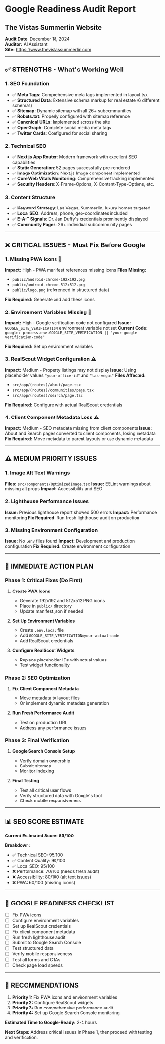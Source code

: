 # Google Readiness Audit Report
## The Vistas Summerlin Website

**Audit Date:** December 18, 2024  
**Auditor:** AI Assistant  
**Site:** https://www.thevistassummerlin.com

---

## ✅ **STRENGTHS - What's Working Well**

### 1. **SEO Foundation**
- ✅ **Meta Tags**: Comprehensive meta tags implemented in layout.tsx
- ✅ **Structured Data**: Extensive schema markup for real estate (6 different schemas)
- ✅ **Sitemap**: Dynamic sitemap with all 26+ subcommunities
- ✅ **Robots.txt**: Properly configured with sitemap reference
- ✅ **Canonical URLs**: Implemented across the site
- ✅ **OpenGraph**: Complete social media meta tags
- ✅ **Twitter Cards**: Configured for social sharing

### 2. **Technical SEO**
- ✅ **Next.js App Router**: Modern framework with excellent SEO capabilities
- ✅ **Static Generation**: 52 pages successfully pre-rendered
- ✅ **Image Optimization**: Next.js Image component implemented
- ✅ **Core Web Vitals Monitoring**: Comprehensive tracking implemented
- ✅ **Security Headers**: X-Frame-Options, X-Content-Type-Options, etc.

### 3. **Content Structure**
- ✅ **Keyword Strategy**: Las Vegas, Summerlin, luxury homes targeted
- ✅ **Local SEO**: Address, phone, geo-coordinates included
- ✅ **E-A-T Signals**: Dr. Jan Duffy's credentials prominently displayed
- ✅ **Community Pages**: 26+ individual subcommunity pages

---

## ❌ **CRITICAL ISSUES - Must Fix Before Google**

### 1. **Missing PWA Icons** 🚨
**Impact:** High - PWA manifest references missing icons
**Files Missing:**
- `public/android-chrome-192x192.png`
- `public/android-chrome-512x512.png`
- `public/logo.png` (referenced in structured data)

**Fix Required:** Generate and add these icons

### 2. **Environment Variables Missing** 🚨
**Impact:** High - Google verification code not configured
**Issue:** `GOOGLE_SITE_VERIFICATION` environment variable not set
**Current Code:** `google: process.env.GOOGLE_SITE_VERIFICATION || "your-google-verification-code"`

**Fix Required:** Set up environment variables

### 3. **RealScout Widget Configuration** ⚠️
**Impact:** Medium - Property listings may not display
**Issue:** Using placeholder values `"your-office-id"` and `"las-vegas"`
**Files Affected:** 
- `src/app/(routes)/about/page.tsx`
- `src/app/(routes)/communities/page.tsx`
- `src/app/(routes)/search/page.tsx`

**Fix Required:** Configure with actual RealScout credentials

### 4. **Client Component Metadata Loss** ⚠️
**Impact:** Medium - SEO metadata missing from client components
**Issue:** About and Search pages converted to client components, losing metadata
**Fix Required:** Move metadata to parent layouts or use dynamic metadata

---

## ⚠️ **MEDIUM PRIORITY ISSUES**

### 1. **Image Alt Text Warnings**
**Files:** `src/components/OptimizedImage.tsx`
**Issue:** ESLint warnings about missing alt props
**Impact:** Accessibility and SEO

### 2. **Lighthouse Performance Issues**
**Issue:** Previous lighthouse report showed 500 errors
**Impact:** Performance monitoring
**Fix Required:** Run fresh lighthouse audit on production

### 3. **Missing Environment Configuration**
**Issue:** No `.env` files found
**Impact:** Development and production configuration
**Fix Required:** Create environment configuration

---

## 🔧 **IMMEDIATE ACTION PLAN**

### **Phase 1: Critical Fixes (Do First)**
1. **Create PWA Icons**
   - Generate 192x192 and 512x512 PNG icons
   - Place in `public/` directory
   - Update manifest.json if needed

2. **Set Up Environment Variables**
   - Create `.env.local` file
   - Add `GOOGLE_SITE_VERIFICATION=your-actual-code`
   - Add RealScout credentials

3. **Configure RealScout Widgets**
   - Replace placeholder IDs with actual values
   - Test widget functionality

### **Phase 2: SEO Optimization**
1. **Fix Client Component Metadata**
   - Move metadata to layout files
   - Or implement dynamic metadata generation

2. **Run Fresh Performance Audit**
   - Test on production URL
   - Address any performance issues

### **Phase 3: Final Verification**
1. **Google Search Console Setup**
   - Verify domain ownership
   - Submit sitemap
   - Monitor indexing

2. **Final Testing**
   - Test all critical user flows
   - Verify structured data with Google's tool
   - Check mobile responsiveness

---

## 📊 **SEO SCORE ESTIMATE**

**Current Estimated Score: 85/100**

**Breakdown:**
- ✅ Technical SEO: 95/100
- ✅ Content Quality: 90/100
- ✅ Local SEO: 95/100
- ❌ Performance: 70/100 (needs fresh audit)
- ❌ Accessibility: 80/100 (alt text issues)
- ❌ PWA: 60/100 (missing icons)

---

## 🎯 **GOOGLE READINESS CHECKLIST**

- [ ] Fix PWA icons
- [ ] Configure environment variables
- [ ] Set up RealScout credentials
- [ ] Fix client component metadata
- [ ] Run fresh lighthouse audit
- [ ] Submit to Google Search Console
- [ ] Test structured data
- [ ] Verify mobile responsiveness
- [ ] Test all forms and CTAs
- [ ] Check page load speeds

---

## 📝 **RECOMMENDATIONS**

1. **Priority 1:** Fix PWA icons and environment variables
2. **Priority 2:** Configure RealScout widgets
3. **Priority 3:** Run comprehensive performance audit
4. **Priority 4:** Set up Google Search Console monitoring

**Estimated Time to Google-Ready:** 2-4 hours

**Next Steps:** Address critical issues in Phase 1, then proceed with testing and verification.
